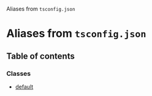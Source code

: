 Aliases from `tsconfig.json`

# Aliases from `tsconfig.json`

## Table of contents

### Classes

- [default](classes/default.md)
